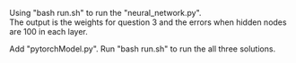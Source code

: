 Using "bash run.sh" to run the "neural_network.py".  
The output is the weights for question 3 and the errors when hidden nodes are 100 in each layer.  

Add "pytorchModel.py". Run "bash run.sh" to run the all three solutions. 